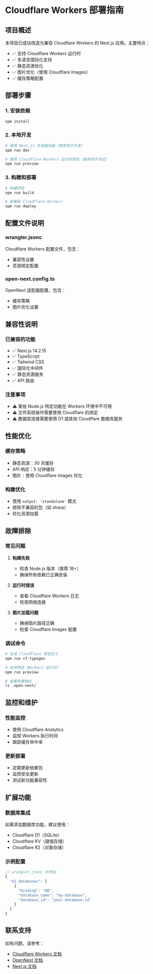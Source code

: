 # Cloudflare Workers 部署指南

## 项目概述

本项目已成功改造为兼容 Cloudflare Workers 的 Next.js 应用。主要特点：

- ✅ 支持 Cloudflare Workers 运行时
- ✅ 多语言国际化支持
- ✅ 静态资源优化
- ✅ 图片优化（使用 Cloudflare Images）
- ✅ 缓存策略配置

## 部署步骤

### 1. 安装依赖

```bash
npm install
```

### 2. 本地开发

```bash
# 使用 Next.js 开发服务器（推荐用于开发）
npm run dev

# 使用 Cloudflare Workers 运行时预览（推荐用于测试）
npm run preview
```

### 3. 构建和部署

```bash
# 构建项目
npm run build

# 部署到 Cloudflare Workers
npm run deploy
```

## 配置文件说明

### wrangler.jsonc

Cloudflare Workers 配置文件，包含：

- 兼容性设置
- 资源绑定配置

### open-next.config.ts

OpenNext 适配器配置，包含：

- 缓存策略
- 图片优化设置

## 兼容性说明

### 已兼容的功能

- ✅ Next.js 14.2.15
- ✅ TypeScript
- ✅ Tailwind CSS
- ✅ 国际化中间件
- ✅ 静态资源服务
- ✅ API 路由

### 注意事项

- ⚠️ 某些 Node.js 特定功能在 Workers 环境中不可用
- ⚠️ 文件系统操作需要使用 Cloudflare 的绑定
- ⚠️ 数据库连接需要使用 D1 或其他 Cloudflare 数据库服务

## 性能优化

### 缓存策略

- 静态资源：30 天缓存
- API 响应：5 分钟缓存
- 图片：使用 Cloudflare Images 优化

### 构建优化

- 使用 `output: 'standalone'` 模式
- 排除不兼容的包（如 sharp）
- 优化资源加载

## 故障排除

### 常见问题

1. **构建失败**

   - 检查 Node.js 版本（推荐 18+）
   - 确保所有依赖已正确安装

2. **运行时错误**

   - 查看 Cloudflare Workers 日志
   - 检查网络连接

3. **图片加载问题**
   - 确保图片路径正确
   - 检查 Cloudflare Images 配置

### 调试命令

```bash
# 生成 Cloudflare 类型定义
npm run cf-typegen

# 本地预览（Workers 运行时）
npm run preview

# 查看构建输出
ls .open-next/
```

## 监控和维护

### 性能监控

- 使用 Cloudflare Analytics
- 监控 Workers 执行时间
- 跟踪缓存命中率

### 更新部署

- 定期更新依赖包
- 监控安全更新
- 测试新功能兼容性

## 扩展功能

### 数据库集成

如需添加数据库功能，建议使用：

- Cloudflare D1（SQLite）
- Cloudflare KV（键值存储）
- Cloudflare R2（对象存储）

### 示例配置

```typescript
// wrangler.jsonc 中添加
{
  "d1_databases": [
    {
      "binding": "DB",
      "database_name": "my-database",
      "database_id": "your-database-id"
    }
  ]
}
```

## 联系支持

如有问题，请参考：

- [Cloudflare Workers 文档](https://developers.cloudflare.com/workers/)
- [OpenNext 文档](https://opennext.js.org/)
- [Next.js 文档](https://nextjs.org/docs)
